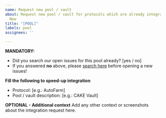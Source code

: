 ```yaml
---
name: Request new pool / vault
about: Request new pool / vault for protocols which are already integrated with Wallet
  Now
title: "[POOL]"
labels: pool
assignees: ''

---
```


**MANDATORY:**
 - Did you search our open issues for this pool already? [yes / no]
 - If you answered **no** above, please [search here](https://github.com/wallet-now/wallet-now/labels/pool) before opening a new issues!

**Fill the following to speed-up integration**
 - Protocol: [e.g.: AutoFarm]
 - Pool / vault description: [e.g.: CAKE Vault]

**OPTIONAL - Additional context**
Add any other context or screenshots about the integration request here.
